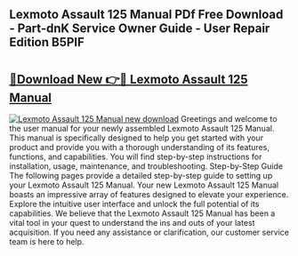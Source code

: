 ## Lexmoto Assault 125 Manual PDf Free Download - Part-dnK Service Owner Guide - User Repair Edition B5PIF

# <h2><a href="http://bc97918.oget.top/?id=Lexmoto+Assault+125+Manual">🔗Download New 👉🔴 Lexmoto Assault 125 Manual</a></h2>

[![Lexmoto Assault 125 Manual new download](https://i.imgur.com/5g1atiW.png)](http://bc97918.oget.top/?id=Lexmoto+Assault+125+Manual)
Greetings and welcome to the user manual for your newly assembled Lexmoto Assault 125 Manual. This manual is specifically designed to help you get started with your product and provide you with a thorough understanding of its features, functions, and capabilities. You will find step-by-step instructions for installation, usage, maintenance, and troubleshooting. Step-by-Step Guide The following pages provide a detailed step-by-step guide to setting up your Lexmoto Assault 125 Manual. Your new Lexmoto Assault 125 Manual boasts an impressive array of features designed to elevate your experience. Explore the intuitive user interface and unlock the full potential of its capabilities. We believe that the Lexmoto Assault 125 Manual has been a vital tool in your quest to understand the ins and outs of your latest acquisition. If you need any assistance or clarification, our customer service team is here to help.
